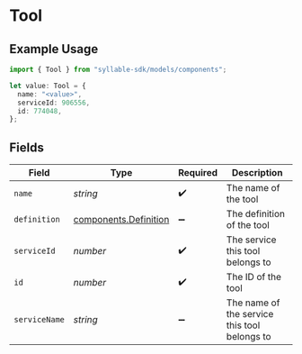 # Tool

## Example Usage

```typescript
import { Tool } from "syllable-sdk/models/components";

let value: Tool = {
  name: "<value>",
  serviceId: 906556,
  id: 774048,
};
```

## Fields

| Field                                                          | Type                                                           | Required                                                       | Description                                                    |
| -------------------------------------------------------------- | -------------------------------------------------------------- | -------------------------------------------------------------- | -------------------------------------------------------------- |
| `name`                                                         | *string*                                                       | :heavy_check_mark:                                             | The name of the tool                                           |
| `definition`                                                   | [components.Definition](../../models/components/definition.md) | :heavy_minus_sign:                                             | The definition of the tool                                     |
| `serviceId`                                                    | *number*                                                       | :heavy_check_mark:                                             | The service this tool belongs to                               |
| `id`                                                           | *number*                                                       | :heavy_check_mark:                                             | The ID of the tool                                             |
| `serviceName`                                                  | *string*                                                       | :heavy_minus_sign:                                             | The name of the service this tool belongs to                   |